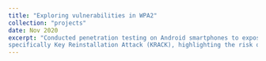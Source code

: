```yaml
---
title: "Exploring vulnerabilities in WPA2"
collection: "projects"
date: Nov 2020
excerpt: "Conducted penetration testing on Android smartphones to expose vulnerabilities in the WPA2 protocol,
specifically Key Reinstallation Attack (KRACK), highlighting the risk of a MitM attacker decrypting packets."
---
```

